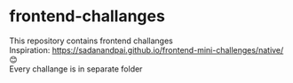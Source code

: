 # frontend-challanges
This repository contains frontend challanges <br>
Inspiration: https://sadanandpai.github.io/frontend-mini-challenges/native/ :blush: <br>
Every challange is in separate folder
